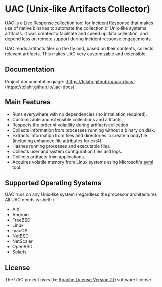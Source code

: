 # UAC (Unix-like Artifacts Collector)

UAC is a Live Response collection tool for Incident Response that makes use of native binaries to automate the collection of Unix-like systems artifacts. It was created to facilitate and speed up data collection, and depend less on remote support during incident response engagements.

UAC reads artifacts files on the fly and, based on their contents, collects relevant artifacts. This makes UAC very customizable and extensible.

## Documentation

Project documentation page: [https://tclahr.github.io/uac-docs](https://tclahr.github.io/uac-docs)

## Main Features

- Runs everywhere with no dependencies (no installation required).
- Customizable and extensible collections and artifacts.
- Respects the order of volatility during artifacts collection.
- Collects information from processes running without a binary on disk.
- Extracts information from files and directories to create a bodyfile (including enhanced file attributes for ext4).
- Hashes running processes and executable files.
- Collects user and system configuration files and logs.
- Collects artifacts from applications.
- Acquires volatile memory from Linux systems using Microsoft's [avml](https://github.com/microsoft/avml) tool.

## Supported Operating Systems

UAC runs on any Unix-like system (regardless the processor architecture). All UAC needs is shell :)

- AIX
- Android
- FreeBSD
- Linux
- macOS
- NetBSD
- NetScaler
- OpenBSD
- Solaris

## License

The UAC project uses the [Apache License Version 2.0](LICENSE) software license.
